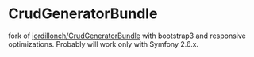 # CrudGeneratorBundle

fork of [jordillonch/CrudGeneratorBundle](https://github.com/jordillonch/CrudGeneratorBundle) with bootstrap3 and responsive optimizations. Probably will work only with Symfony 2.6.x.

